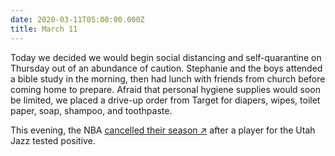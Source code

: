 ```yaml
---
date: 2020-03-11T05:00:00.000Z
title: March 11
---
```


Today we decided we would begin social distancing and self-quarantine on
Thursday out of an abundance of caution. Stephanie and the boys attended a bible
study in the morning, then had lunch with friends from church before coming home
to prepare. Afraid that personal hygiene supplies would soon be limited, we
placed a drive-up order from Target for diapers, wipes, toilet paper, soap,
shampoo, and toothpaste.

This evening, the NBA [cancelled their
season &nearr;](https://twitter.com/NBA/status/1238297808291033088) after a player for
the Utah Jazz tested positive.
